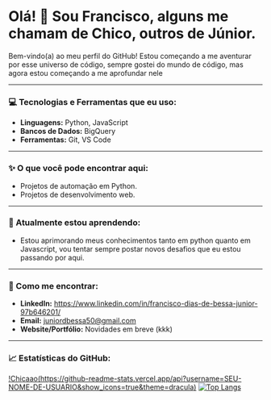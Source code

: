 # Olá! 👋 Sou Francisco, alguns me chamam de Chico, outros de Júnior.

Bem-vindo(a) ao meu perfil do GitHub! Estou começando a me aventurar por esse universo de código, sempre gostei do mundo de código, mas agora estou começando a me aprofundar nele

---

### 💻 Tecnologias e Ferramentas que eu uso:

* **Linguagens:** Python, JavaScript
* **Bancos de Dados:** BigQuery
* **Ferramentas:** Git, VS Code

---

### ✨ O que você pode encontrar aqui:

* Projetos de automação em Python.
* Projetos de desenvolvimento web.

---

### 🌱 Atualmente estou aprendendo:

* Estou aprimorando meus conhecimentos tanto em python quanto em Javascript, vou tentar sempre postar novos desafios que eu estou passando por aqui. 

---

### 🤝 Como me encontrar:

* **LinkedIn:** https://www.linkedin.com/in/francisco-dias-de-bessa-junior-97b646201/
* **Email:** juniordbessa50@gmail.com
* **Website/Portfólio:** Novidades em breve (kkk)

---

### 📈 Estatísticas do GitHub:

[!Chicaao(https://github-readme-stats.vercel.app/api?username=SEU-NOME-DE-USUARIO&show_icons=true&theme=dracula)](https://github.com/anuraghazra/github-readme-stats)
[![Top Langs](https://github-readme-stats.vercel.app/api/top-langs/?username=SEU-NOME-DE-USUARIO&layout=compact&theme=dracula)](https://github.com/anuraghazra/github-readme-stats)
